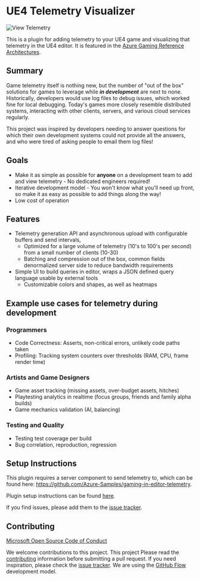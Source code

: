 # UE4 Telemetry Visualizer
![View Telemetry](docs/images/points.png)

This is a plugin for adding telemetry to your UE4 game and visualizing that telemetry in the UE4 editor. It is featured in the [Azure Gaming Reference Architectures](https://docs.microsoft.com/en-us/gaming/azure/reference-architectures/analytics-in-editor-debugging).  

## Summary
Game telemetry itself is nothing new, but the number of "out of the box" solutions for games to leverage while ___in development___ are next to none.  Historically, developers would use log files to debug issues, which worked fine for local debugging. Today's games more closely resemble distributed systems, interacting with other clients, servers, and various cloud services regularly.

This project was inspired by developers needing to answer questions for which their own development systems could not provide all the answers, and who were tired of asking people to email them log files!

## Goals
* Make it as simple as possible for __anyone__ on a development team to add and view telemetry - No dedicated engineers required!
* Iterative development model - You won't know what you'll need up front, so make it as easy as possible to add things along the way!
* Low cost of operation

## Features
* Telemetry generation API and asynchronous upload with configurable buffers and send intervals,
  * Optimized for a large volume of telemetry (10's to 100's per second) from a small number of clients (10-30)
  * Batching and compression out of the box, common fields denormalized server side to reduce bandwidth requirements
* Simple UI to build queries in editor, wraps a JSON defined query language usable by external tools
  * Customizable colors and shapes, as well as heatmaps

## Example use cases for telemetry during development
### Programmers
* Code Correctness: Asserts, non-critical errors, unlikely code paths taken
* Profiling: Tracking system counters over thresholds (RAM, CPU, frame render time)

### Artists and Game Designers
* Game asset tracking (missing assets, over-budget assets, hitches)
* Playtesting analytics in realtime (focus groups, friends and family alpha builds)
* Game mechanics validation (AI, balancing) 

### Testing and Quality
* Testing test coverage per build
* Bug correlation, reproduction, regression


## Setup Instructions
This plugin requires a server component to send telemetry to, which can be found here: https://github.com/Azure-Samples/gaming-in-editor-telemetry.

Plugin setup instructions can be found [here](docs/UE4_Instructions.md).

If you find issues, please add them to the [issue tracker](https://github.com/Microsoft/UE4TelemetryVisualizer/issues). 

## Contributing
[Microsoft Open Source Code of Conduct](https://opensource.microsoft.com/codeofconduct)

We welcome contributions to this project.  This project  Please read the [contributing](/CONTRIBUTING.md) information before submitting a pull request. If you need inspiration, please check the [issue tracker](https://github.com/Microsoft/UE4TelemetryVisualizer/issues). We are using the [GitHub Flow](https://guides.github.com/introduction/flow/) development model.
